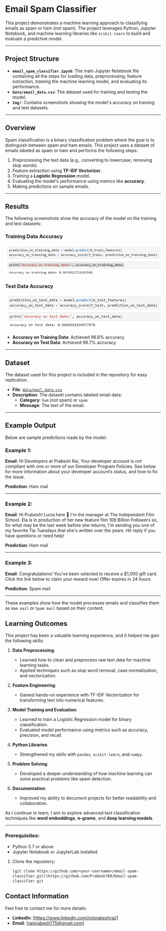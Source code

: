 # Email Spam Classifier

This project demonstrates a machine learning approach to classifying emails as spam or ham (not spam). The project leverages Python, Jupyter Notebook, and machine learning libraries like `scikit-learn` to build and evaluate a predictive model.

---

## Project Structure

- **`email_spam_classifier.ipynb`**: The main Jupyter Notebook file containing all the steps for loading data, preprocessing, feature extraction, training the machine learning model, and evaluating its performance.
- **`Data/email_data.csv`**: The dataset used for training and testing the model.
- **`Img/`**: Contains screenshots showing the model's accuracy on training and test datasets.

---

## Overview

Spam classification is a binary classification problem where the goal is to distinguish between spam and ham emails. This project uses a dataset of emails labeled as spam or ham and performs the following steps:
1. Preprocessing the text data (e.g., converting to lowercase, removing stop words).
2. Feature extraction using **TF-IDF Vectorizer**.
3. Training a **Logistic Regression** model.
4. Evaluating the model's performance using metrics like **accuracy**.
5. Making predictions on sample emails.

---

## Results

The following screenshots show the accuracy of the model on the training and test datasets:

### Training Data Accuracy
![Training Data Accuracy](snapshots/acc_on_train_data.png)

### Test Data Accuracy
![Test Data Accuracy](snapshots/acc_on_test_data.png)

- **Accuracy on Training Data**: Achieved 96.8% accuracy.
- **Accuracy on Test Data**: Achieved 96.7% accuracy.

---

## Dataset

The dataset used for this project is included in the repository for easy replication.

- **File**: [`data/mail_data.csv`](email_data.csv)
- **Description**: The dataset contains labeled email data:
  - **Category**: `ham` (not spam) or `spam`.
  - **Message**: The text of the email.

---
## Example Output

Below are sample predictions made by the model:

### Example 1:
**Email**:
Hi Developers at Prabesh Rai, Your developer account is not compliant with one or more of our Developer Program Policies. See below for more information about your developer account’s status, and how to fix the issue.

**Prediction**: Ham mail

---

### Example 2:
**Email**:
Hi Prabesh! Lucia here 👋 I'm the manager at The Independent Film School. Ela is in production of her new feature film 109 Billion Followers so, for what may be the last week before she returns, I'm sending you one of my favorite Tip Tuesdays that she's written over the years. Hit reply if you have questions or need help!

**Prediction**: Ham mail

---

### Example 3:
**Email**:
Congratulations! You’ve been selected to receive a $1,000 gift card. Click the link below to claim your reward now! Offer expires in 24 hours.

**Prediction**: Spam mail

---

These examples show how the model processes emails and classifies them as `Ham mail` or `Spam mail` based on their content.

## Learning Outcomes

This project has been a valuable learning experience, and it helped me gain the following skills:

1. **Data Preprocessing**:
   - Learned how to clean and preprocess raw text data for machine learning tasks.
   - Applied techniques such as stop word removal, case normalization, and vectorization.

2. **Feature Engineering**:
   - Gained hands-on experience with TF-IDF Vectorization for transforming text into numerical features.

3. **Model Training and Evaluation**:
   - Learned to train a Logistic Regression model for binary classification.
   - Evaluated model performance using metrics such as accuracy, precision, and recall.

4. **Python Libraries**:
   - Strengthened my skills with `pandas`, `scikit-learn`, and `numpy`.

5. **Problem Solving**:
   - Developed a deeper understanding of how machine learning can solve practical problems like spam detection.

6. **Documentation**:
   - Improved my ability to document projects for better readability and collaboration.

As I continue to learn, I aim to explore advanced text classification techniques like **word embeddings**, **n-grams**, and **deep learning models**.

---

### Prerequisites:
- Python 3.7 or above
- Jupyter Notebook or JupyterLab installed


1. Clone the repository:
   ```
   [git clone https://github.com/<your-username>/email-spam-classifier.git](https://github.com/Prabesh789/Email-spam-classifier.git
   ```
   
## Contact Information
Feel free to contact me for more details:
- **LinkedIn**: [https://www.linkedin.com/in/prabeshrai/]
- **Email**: [raiprabesh775@gmail.com]

